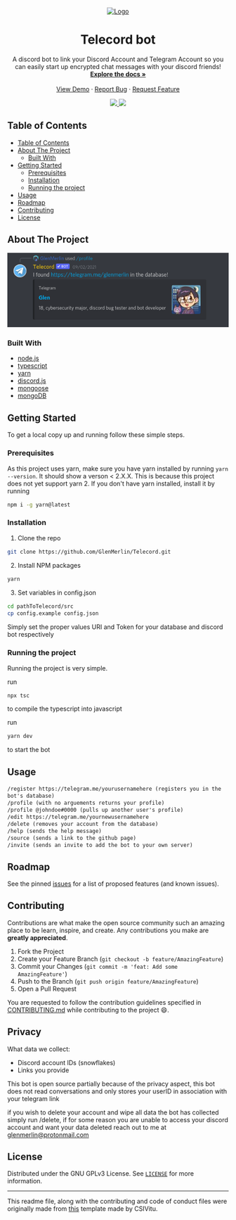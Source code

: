 <!-- PROJECT LOGO -->
<br />
<p align="center">
  <a href="https://github.com/GlenMerlin/Telecord">
    <img src="./assets/logo.svg" alt="Logo" width="200px">
  </a>

  <h1 align="center">Telecord bot</h1>

  <p align="center">
    A discord bot to link your Discord Account and Telegram Account so you can easily start up encrypted chat messages with your discord friends!
    <br />
    <a href="https://github.com/GlenMerlin/Telecord/wiki"><strong>Explore the docs »</strong></a>
    <br />
    <br />
    <a href="https://github.com/GlenMerlin/Telecord">View Demo</a>
    ·
    <a href="https://github.com/GlenMerlin/Telecord/issues">Report Bug</a>
    ·
    <a href="https://github.com/GlenMerlin/Telecord/issues">Request Feature</a>
  </p>
  <div align="center">
    <a href="https://github.com/GlenMerlin/Telecord/issues">
      <img src="https://img.shields.io/github/issues/GlenMerlin/Telecord.svg">
    </a>
    <a href="https://github.com/GlenMerlin/Telecord/pulls">
      <img src="https://img.shields.io/github/issues-pr-raw/GlenMerlin/Telecord.svg">
    </a>
  </div>
</p>

<!-- TABLE OF CONTENTS -->

## Table of Contents

- [Table of Contents](#table-of-contents)
- [About The Project](#about-the-project)
  - [Built With](#built-with)
- [Getting Started](#getting-started)
  - [Prerequisites](#prerequisites)
  - [Installation](#installation)
  - [Running the project](#running-the-project)
- [Usage](#usage)
- [Roadmap](#roadmap)
- [Contributing](#contributing)
- [License](#license)

<!-- ABOUT THE PROJECT -->

## About The Project
<p align="left">
  <a href="./assets/product-screenshots/profile.png">
    <img src="./assets/product-screenshots/profile.png" alt="Screenshot 1 contents: /profile, Hey @GlenMerlin I found https://t.me/glenmerlin in the database">
  </a>


<!-- Here's a blank template to get started:
**To avoid retyping too much info. Do a search and replace with your text editor for the following:**
`ent3r`, `corax-bot-nodejs-rewrite` -->

### Built With

- [node.js](https://nodejs.org)
- [typescript](https://www.typescriptlang.org)
- [yarn](https://yarnpkg.com)
- [discord.js](https://www.npmjs.com/package/discord.js)
- [mongoose](https://www.npmjs.com/package/mongoose)
- [mongoDB](https://mongoDB.com/)

<!-- GETTING STARTED -->

## Getting Started

To get a local copy up and running follow these simple steps.

### Prerequisites

As this project uses yarn, make sure you have yarn installed by running `yarn --version`. It should show a verson < 2.X.X.
This is because this project does not yet support yarn 2. If you don't have yarn installed, install it by running

```bash
npm i -g yarn@latest
```

### Installation

1. Clone the repo

```bash
git clone https://github.com/GlenMerlin/Telecord.git
```

2. Install NPM packages

```bash
yarn
```

3. Set variables in config.json
```bash
cd pathToTelecord/src
cp config.example config.json
```
Simply set the proper values URI and Token for your database and discord bot respectively
### Running the project

Running the project is very simple.

run
```bash
npx tsc
```
to compile the typescript into javascript

run
```bash
yarn dev
```
to start the bot
<!-- USAGE EXAMPLES -->

## Usage
    /register https://telegram.me/yourusernamehere (registers you in the bot's database)
    /profile (with no arguements returns your profile)
    /profile @johndoe#0000 (pulls up another user's profile)
    /edit https://telegram.me/yournewusernamehere
    /delete (removes your account from the database)
    /help (sends the help message)
    /source (sends a link to the github page)
    /invite (sends an invite to add the bot to your own server)
<!-- TODO add screenshots of the bot in action -->
<!-- ROADMAP -->

## Roadmap

See the pinned [issues][issues-link] for a list of proposed features (and known issues).

<!-- CONTRIBUTING -->

## Contributing

Contributions are what make the open source community such an amazing place to be learn, inspire, and create. Any contributions you make are **greatly appreciated**.

1. Fork the Project
2. Create your Feature Branch (`git checkout -b feature/AmazingFeature`)
3. Commit your Changes (`git commit -m 'feat: Add some AmazingFeature'`)
4. Push to the Branch (`git push origin feature/AmazingFeature`)
5. Open a Pull Request

You are requested to follow the contribution guidelines specified in [CONTRIBUTING.md](./CONTRIBUTING.md) while contributing to the project :smile:.

<!-- Privacy -->

## Privacy

What data we collect:
- Discord account IDs (snowflakes)
- Links you provide

This bot is open source partially because of the privacy aspect, this bot does not read conversations and only stores your userID in association with your telegram link

if you wish to delete your account and wipe all data the bot has collected simply run /delete, if for some reason you are unable to access your discord account and want your data deleted reach out to me at glenmerlin@protonmail.com
<!-- LICENSE -->

## License

Distributed under the GNU GPLv3 License. See [`LICENSE`](./LICENSE) for more information.

---

This readme file, along with the contributing and code of conduct files were originally made from [this][original-template] template made by CSIVitu.

<!-- MARKDOWN LINKS & IMAGES -->
<!-- https://www.markdownguide.org/basic-syntax/#reference-style-links -->

[original-template]: https://github.com/csivitu/Template
[issues-link]: https://github.com/GlenMerlin/Telecord/issues
